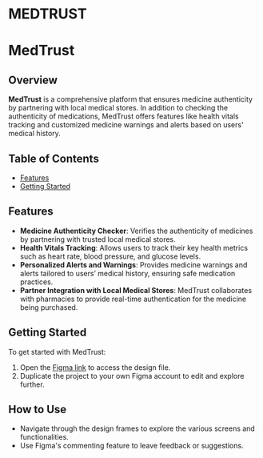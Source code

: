 # MEDTRUST
# MedTrust

## Overview

**MedTrust** is a comprehensive platform that ensures medicine authenticity by partnering with local medical stores. In addition to checking the authenticity of medications, MedTrust offers features like health vitals tracking and customized medicine warnings and alerts based on users' medical history.

## Table of Contents

- [Features](#features)
- [Getting Started](#getting-started)


## Features

- **Medicine Authenticity Checker**: Verifies the authenticity of medicines by partnering with trusted local medical stores.
- **Health Vitals Tracking**: Allows users to track their key health metrics such as heart rate, blood pressure, and glucose levels.
- **Personalized Alerts and Warnings**: Provides medicine warnings and alerts tailored to users’ medical history, ensuring safe medication practices.
- **Partner Integration with Local Medical Stores**: MedTrust collaborates with pharmacies to provide real-time authentication for the medicine being purchased.


## Getting Started

To get started with MedTrust:

1. Open the [Figma link](https://www.figma.com/design/2N9w0qIUwwNC01grao6onu/fake-medicine?node-id=0-1&node-type=canvas&t=LQnxbHlQM6d3qe3O-0) to access the design file.
2. Duplicate the project to your own Figma account to edit and explore further.

## How to Use

- Navigate through the design frames to explore the various screens and functionalities.
- Use Figma's commenting feature to leave feedback or suggestions.

